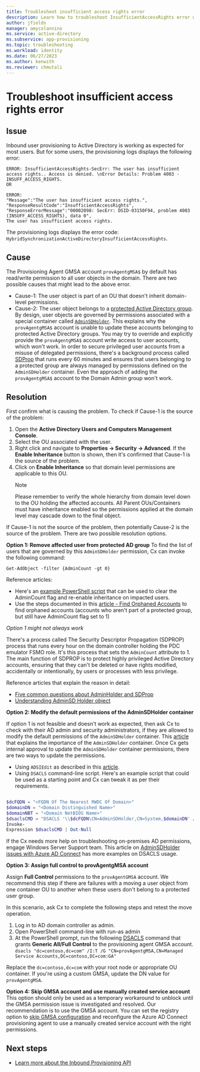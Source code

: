 ```yaml
---
title: Troubleshoot insufficient access rights error
description: Learn how to troubleshoot InsufficientAccessRights error when provisioning to on-premises Active Directory.
author: jfields
manager: amycolannino
ms.service: active-directory
ms.subservice: app-provisioning
ms.topic: troubleshooting
ms.workload: identity
ms.date: 06/27/2023
ms.author: kenwith
ms.reviewer: chmutali
---
```


# Troubleshoot insufficient access rights error

## Issue

Inbound user provisioning to Active Directory is working as expected for most users. But for some users, the provisioning logs displays the following error:

```
ERROR: InsufficientAccessRights-SecErr: The user has insufficient access rights.. Access is denied. \nError Details: Problem 4003 - INSUFF_ACCESS_RIGHTS. 
OR

ERROR: 
"Message":"The user has insufficient access rights.",
"ResponseResultCode":"InsufficientAccessRights",
"ResponseErrorMessage":"00002098: SecErr: DSID-03150F94, problem 4003 (INSUFF_ACCESS_RIGHTS), data 0",
The user has insufficient access rights.

```
The provisioning logs displays the error code: `HybridSynchronizationActiveDirectoryInsufficientAccessRights`.

## Cause
The Provisioning Agent GMSA account ```provAgentgMSA$``` by default has read/write permission to all user objects in the domain. There are two possible causes that might lead to the above error.

- Cause-1: The user object is part of an OU that doesn't inherit domain-level permissions.
- Cause-2: The user object belongs to a [protected Active Directory group](https://go.microsoft.com/fwlink/?linkid=2240442). By design, user objects are governed by permissions associated with a special container called [```AdminSDHolder```](https://go.microsoft.com/fwlink/?linkid=2240377). This explains why the ```provAgentgMSA$``` account is unable to update these accounts belonging to protected Active Directory groups. You may try to override and explicitly provide the ```provAgentgMSA$``` account write access to user accounts, which won't work. In order to secure privileged user accounts from a misuse of delegated permissions, there's a background process called [SDProp](https://go.microsoft.com/fwlink/?linkid=2240378)  that runs every 60 minutes and ensures that users belonging to a protected group are always managed by permissions defined on the ```AdminSDHolder``` container. Even the approach of adding the ```provAgentgMSA$``` account to the Domain Admin group won't work.


## Resolution

First confirm what is causing the problem.
To check if Cause-1 is the source of the problem:
1. Open the **Active Directory Users and Computers Management Console**.
2. Select the OU associated with the user.
3. Right click and navigate to **Properties -> Security -> Advanced**.
    If the **Enable Inheritance** button is shown, then it's confirmed that Cause-1 is the source of the problem.  
4. Click on **Enable Inheritance** so that domain level permissions are applicable to this OU.
     >[!NOTE]
     >Please remember to verify the whole hierarchy from domain level down to the OU holding the affected accounts. All Parent OUs/Containers must have inheritance enabled so the permissions applied at the domain level may cascade down to the final object.

If Cause-1 is not the source of the problem, then potentially Cause-2 is the source of the problem. There are two possible resolution options.

**Option 1: Remove affected user from protected AD group**
To find the list of users that are governed by this ```AdminSDHolder``` permission, Cx can invoke the following command:

```Get-AdObject -filter {AdminCount -gt 0}```

Reference articles:
*    Here's an [example PowerShell script](https://notesbytom.wordpress.com/2017/12/01/clear-admincount-and-enable-inheritance-on-user/) that can be used to clear the AdminCount flag and re-enable inheritance on impacted users.
*    Use the steps documented in this [article - Find Orphaned Accounts](https://social.technet.microsoft.com/wiki/contents/articles/33307.active-directory-find-orphaned-objects.aspx)  to find orphaned accounts (accounts who aren't part of a protected group, but still have AdminCount flag set to 1)

*Option 1 might not always work*

There's a process called The Security Descriptor Propagation (SDPROP) process that runs every hour on the domain controller holding the PDC emulator FSMO role. It's this process that sets the ```AdminCount``` attribute to 1. The main function of SDPROP is to protect highly privileged Active Directory accounts, ensuring that they can't be deleted or have rights modified, accidentally or intentionally, by users or processes with less privilege.

Reference articles that explain the reason in detail:

- [Five common questions about AdminHolder and SDProp](https://techcommunity.microsoft.com/t5/ask-the-directory-services-team/five-common-questions-about-adminsdholder-and-sdprop/ba-p/396293)
- [Understanding AdminSD Holder object](https://petri.com/active-directory-security-understanding-adminsdholder-object/)


**Option 2: Modify the default permissions of the AdminSDHolder container**

If option 1 is not feasible and doesn't work as expected, then ask Cx to check with their AD admin and security administrators, if they are allowed to modify the default permissions of the ```AdminSDHolder``` container. This [article](https://go.microsoft.com/fwlink/?linkid=2240198) that explains the importance of the ```AdminSDHolder``` container. Once Cx gets internal approval to update the ```AdminSDHolder``` container permissions, there are two ways to update the permissions.

*    Using ```ADSIEdit``` as described in this [article](https://petri.com/active-directory-security-understanding-adminsdholder-object ).
*    Using ```DSACLS``` command-line script. Here's an example script that could be used as a starting point and Cx can tweak it as per their requirements.

```powershell

$dcFQDN = "<FQDN Of The Nearest RWDC Of Domain>"
$domainDN = "<Domain Distinguished Name>"
$domainNBT = "<Domain NetBIOS Name>"
$dsaclsCMD = "DSACLS '\\$dcFQDN\CN=AdminSDHolder,CN=System,$domainDN' /G '$domainNBT\provAgentgMSA$:RPWP;<Attribute To Write To>'"
Invoke-
Expression $dsaclsCMD | Out-Null
```

If the Cx needs more help on troubleshooting on-premises AD permissions, engage Windows Server Support team.
This article on [AdminSDHolder issues with Azure AD Connect](https://c7solutions.com/2017/03/administrators-aadconnect-and-adminsdholder-issues) has more examples on DSACLS usage.

**Option 3: Assign full control to provAgentgMSA account**

Assign **Full Control** permissions to the ```provAgentGMSA``` account. We recommend this step if there are failures with a moving a user object from one container OU to another when these users don't belong to a protected user group.

In this scenario, ask Cx to complete the following steps and retest the move operation.
1.    Log in to AD domain controller as admin.
2.    Open PowerShell command-line with run-as admin
3.    At the PowerShell prompt, run the following [DSACLS](https://go.microsoft.com/fwlink/?linkid=2240600) command that grants **Generic All/Full Control** to the provisioning agent GMSA account.
```dsacls "dc=contoso,dc=com" /I:T /G "CN=provAgentgMSA,CN=Managed Service Accounts,DC=contoso,DC=com:GA"```

Replace the ```dc=contoso,dc=com``` with your root node or appropriate OU container. If you're using a custom GMSA, update the DN value for ```provAgentgMSA```.

**Option 4: Skip GMSA account and use manually created service account**
This option should only be used as a temporary workaround to unblock until the GMSA permission issue is investigated and resolved. Our recommendation is to use the GMSA account.
You can set the registry option to [skip GMSA configuration](https://go.microsoft.com/fwlink/?linkid=2239993) and reconfigure the Azure AD Connect provisioning agent to use a manually created service account with the right permissions.

## Next steps

* [Learn more about the Inbound Provisioning API](inbound-provisioning-api-concepts.md)

